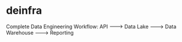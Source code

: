 # deinfra
Complete Data Engineering Workflow: API ---> Data Lake ---> Data Warehouse ---> Reporting

